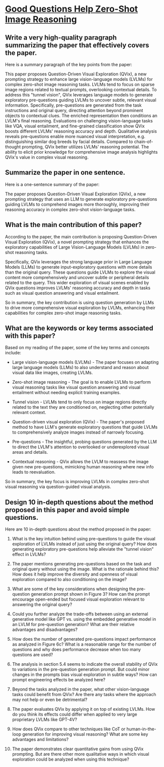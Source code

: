 # [Good Questions Help Zero-Shot Image Reasoning](https://arxiv.org/abs/2312.01598)

## Write a very high-quality paragraph summarizing the paper that effectively covers the paper.

 Here is a summary paragraph of the key points from the paper:

This paper proposes Question-Driven Visual Exploration (QVix), a new prompting strategy to enhance large vision-language models (LVLMs) for complex zero-shot image reasoning tasks. LVLMs tend to focus on sparse image regions related to textual prompts, overlooking contextual details. To address this "tunnel vision", QVix leverages language models to generate exploratory pre-questions guiding LVLMs to uncover subtle, relevant visual information. Specifically, pre-questions are generated from the task instructions and original query, directing attention beyond prominent objects to contextual clues. The enriched representation then conditions an LVLM's final reasoning. Evaluations on challenging vision-language tasks like VQA, visual entailment, and fine-grained classification show QVix boosts different LVLMs' reasoning accuracy and depth. Qualitative analysis reveals pre-questions enable more nuanced visual interpretation, e.g. distinguishing similar dog breeds by facial details. Compared to chain-of-thought prompting, QVix better utilizes LVLMs' reasoning potential. The ability to elicit prior knowledge for comprehensive image analysis highlights QVix's value in complex visual reasoning.


## Summarize the paper in one sentence.

 Here is a one-sentence summary of the paper:

The paper proposes Question-Driven Visual Exploration (QVix), a new prompting strategy that uses an LLM to generate exploratory pre-questions guiding LVLMs to comprehend images more thoroughly, improving their reasoning accuracy in complex zero-shot vision-language tasks.


## What is the main contribution of this paper?

 According to the paper, the main contribution is proposing Question-Driven Visual Exploration (QVix), a novel prompting strategy that enhances the exploratory capabilities of Large Vision-Language Models (LVLMs) in zero-shot reasoning tasks. 

Specifically, QVix leverages the strong language prior in Large Language Models (LLMs) to generate input-exploratory questions with more details than the original query. These questions guide LVLMs to explore the visual content more comprehensively and uncover subtle or peripheral details related to the query. This wider exploration of visual scenes enabled by QVix questions improves LVLMs' reasoning accuracy and depth in tasks such as visual question answering and visual entailment.

So in summary, the key contribution is using question generation by LLMs to drive more comprehensive visual exploration by LVLMs, enhancing their capabilities for complex zero-shot image reasoning tasks.


## What are the keywords or key terms associated with this paper?

 Based on my reading of the paper, some of the key terms and concepts include:

- Large vision-language models (LVLMs) - The paper focuses on adapting large language models (LLMs) to also understand and reason about visual data like images, creating LVLMs.

- Zero-shot image reasoning - The goal is to enable LVLMs to perform visual reasoning tasks like visual question answering and visual entailment without needing explicit training examples. 

- Tunnel vision - LVLMs tend to only focus on image regions directly related to the text they are conditioned on, neglecting other potentially relevant context.

- Question-driven visual exploration (QVix) - The paper's proposed method to have LLM's generate exploratory questions that guide LVLMs to comprehensively analyze images instead of narrowly focusing.

- Pre-questions - The insightful, probing questions generated by the LLM to direct the LVLM's attention to overlooked or underexplored visual areas and details.

- Contextual reasoning - QVix allows the LVLM to reassess the image given new pre-questions, mimicking human reasoning where new info leads to reevaluation.

So in summary, the key focus is improving LVLMs in complex zero-shot visual reasoning via question-guided visual analysis.


## Design 10 in-depth questions about the method proposed in this paper and avoid simple questions.

 Here are 10 in-depth questions about the method proposed in the paper:

1. What is the key intuition behind using pre-questions to guide the visual exploration of LVLMs instead of just using the original query? How does generating exploratory pre-questions help alleviate the "tunnel vision" effect in LVLMs?

2. The paper mentions generating pre-questions based on the task and original query without using the image. What is the rationale behind this? How does it help improve the diversity and openness of visual exploration compared to also conditioning on the image?  

3. What are some of the key considerations when designing the pre-question generation prompt shown in Figure 3? How can the prompt encourage open-ended but focused visual exploration relevant to answering the original query?

4. Could you further analyze the trade-offs between using an external generative model like GPT vs. using the embedded generative model in an LVLM for pre-question generation? What are their relative advantages and disadvantages?

5. How does the number of generated pre-questions impact performance as analyzed in Figure 6c? What is a reasonable range for the number of questions and why does performance decrease when too many questions are used?

6. The analysis in section 5.4 seems to indicate the overall stability of QVix to variations in the pre-question generation prompt. But could minor changes in the prompts bias visual exploration in subtle ways? How can prompt engineering effects be analyzed here?  

7. Beyond the tasks analyzed in the paper, what other vision-language tasks could benefit from QVix? Are there any tasks where the approach may not help or even be detrimental?

8. The paper evaluates QVix by applying it on top of existing LVLMs. How do you think its effects could differ when applied to very large proprietary LVLMs like GPT-4V?

9. How does QVix compare to other techniques like CoT or human-in-the-loop generation for improving visual reasoning? What are some key advantages and limitations?

10. The paper demonstrates clear quantitative gains from using QVix prompting. But are there other more qualitative ways in which visual exploration could be analyzed when using this technique?
